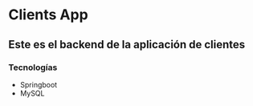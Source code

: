# Clients App

## Este es el backend de la aplicación de clientes

### Tecnologías

- Springboot
- MySQL

